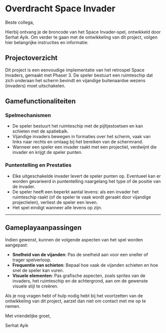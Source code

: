 # Overdracht Space Invader

Beste collega,

Hierbij ontvang je de broncode van het Space Invader-spel, ontwikkeld door Serhat Ayik. Om verder te gaan met de ontwikkeling van dit project, volgen hier belangrijke instructies en informatie:

## Projectoverzicht

Dit project is een eenvoudige implementatie van het retrospel Space Invaders, gemaakt met Phaser 3. De speler bestuurt een ruimteschip dat zich onderaan het scherm bevindt en vijandige buitenaardse wezens (invaders) moet uitschakelen.

## Gamefunctionaliteiten

### Spelmechanismen

- De speler bestuurt het ruimteschip met de pijltjestoetsen en kan schieten met de spatiebalk.
- Vijandige invaders bewegen in formaties over het scherm, vaak van links naar rechts en omlaag bij het bereiken van de schermrand.
- Wanneer een speler een invader raakt met een projectiel, verdwijnt die invader en krijgt de speler punten.

### Puntentelling en Prestaties

- Elke uitgeschakelde invader levert de speler punten op. Eventueel kan er worden gevarieerd in puntentelling naargelang het type of de positie van de invader.  
- De speler heeft een beperkt aantal levens: als een invader het ruimteschip raakt (of de speler te vaak wordt geraakt door vijandige projectielen), verliest de speler een leven.  
- Het spel eindigt wanneer alle levens op zijn.

---

## Gameplayaanpassingen

Indien gewenst, kunnen de volgende aspecten van het spel worden aangepast:

- **Snelheid van de vijanden**: Pas de snelheid aan voor een sneller of trager spelverloop.  
- **Frequentie van schieten**: Bepaal hoe vaak de vijanden schieten en hoe snel de speler kan vuren.  
- **Visuele elementen**: Pas grafische aspecten, zoals sprites van de invaders, het ruimteschip en de achtergrond, aan om de gewenste visuele stijl te creëren.

Als je nog vragen hebt of hulp nodig hebt bij het voortzetten van de ontwikkeling van dit project, aarzel dan niet om contact met me op te nemen.

Met vriendelijke groet,

Serhat Ayik
